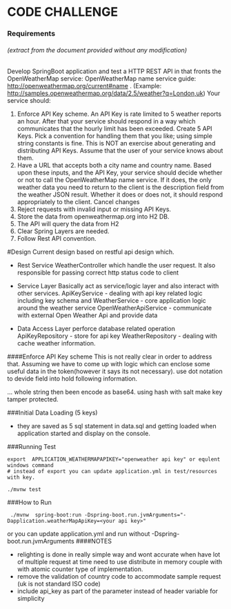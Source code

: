 # CODE CHALLENGE
### Requirements 
###### (extract from the document provided without any modification)
Develop SpringBoot application and test a HTTP REST API in that fronts the OpenWeatherMap service: OpenWeatherMap name service guide: http://openweathermap.org/current#name . (Example: http://samples.openweathermap.org/data/2.5/weather?q=London,uk) 
Your service should: 
1.	Enforce API Key scheme. An API Key is rate limited to 5 weather reports an hour. After that your service should respond in a way which communicates that the hourly limit has been exceeded. Create 5 API Keys. Pick a convention for handling them that you like; using simple string constants is fine. This is NOT an exercise about generating and distributing API Keys. Assume that the user of your service knows about them.
2.	Have a URL that accepts both a city name and country name. Based upon these inputs, and the API Key, your service should decide whether or not to call the OpenWeatherMap name service. If it does, the only weather data you need to return to the client is the description field from the weather JSON result. Whether it does or does not, it should respond appropriately to the client. Cancel changes
3.	Reject requests with invalid input or missing API Keys.
4.	Store the data from openweathermap.org into H2 DB.
5.	The API will query the data from H2
6.	Clear Spring Layers are needed.
7.	Follow Rest API convention.

#Design
Current design based on restful api design which.
- Rest Service
  WeatherController which handle the user request. It also responsible for passing
  correct http status code to client 
- Service Layer
  Basically act as service/logic layer and also interact with other services.
  ApiKeyService - dealing with api key related logic including key schema and 
  WeatherService - core application logic around the weather service
  OpenWeatherApiService - communicate with external Open Weather Api and provide data 
    
- Data Access Layer
  perforce database related operation
  ApiKeyRepository - store for api key
  WeatherRepository - dealing with cache weather information.  
  
####Enforce API Key scheme
This is not really clear in order to address that. Assuming we have to come up with logic which can enclose some useful data in the token(however it says its not necessary).
use dot notation to devide field into hold following information.
<base 64 encoded use email>.<api issue time>.<exire time>.<hash of first 3 and salt including>
whole string then been encode as base64. using hash with salt make key tamper protected.

###Initial Data Loading (5 keys)
- they are saved as 5 sql statement in data.sql and getting loaded when application
started and display on the console. 
 
###Running Test
```
export  APPLICATION_WEATHERMAPAPIKEY="openweather api key" or equlent windows command 
# instead of export you can update application.yml in test/resources with key.

./mvnw test 
```
###How to Run
```
 ./mvnw  spring-boot:run -Dspring-boot.run.jvmArguments="-Dapplication.weatherMapApiKey=<your api key>"

```
or  you can update application.yml and run without -Dspring-boot.run.jvmArguments
####NOTES

- relighting is done in really simple way and wont accurate when have lot of multiple request at time
  need to use distribute in memory couple with with atomic counter type of implementation.  
- remove the validation of country code to accommodate sample request (uk is not standard ISO code)
- include api_key as part of the parameter instead of header variable for simplicity

